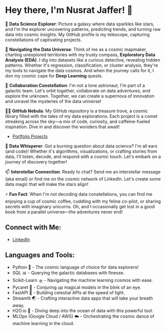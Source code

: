 # Hey there, I'm Nusrat Jaffer! 👋

🌟 **Data Science Explorer**: Picture a galaxy where data sparkles like stars, and I'm the explorer uncovering patterns, predicting trends, and turning raw data into cosmic insights. My GitHub profile is my telescope, capturing constellations of captivating projects.

🌱 **Navigating the Data Universe**: Think of me as a cosmic mapmaker, charting unexplored territories with my trusty compass, **Exploratory Data Analysis (EDA)**. I dig into datasets like a curious detective, revealing hidden patterns. Whether it's regression, classification, or cluster analysis, they're my tools to navigate the data cosmos. And when the journey calls for it, I don my cosmic cape for **Deep Learning** quests.

👯 **Collaboration Constellation**: I'm not a lone astronaut; I'm part of a galactic team. Let's orbit together, collaborate on data adventures, and explore the unknown. Together, we can create a supernova of innovation and unravel the mysteries of the data universe!

👨‍💻 **GitHub Nebula**: My GitHub repository is a treasure trove, a cosmic library filled with the tales of my data explorations. Each project is a comet streaking across the sky—a mix of code, curiosity, and caffeine-fueled inspiration. Dive in and discover the wonders that await!

- [Portfolio Projects]()

💬 **Data Whisperer**: Got a burning question about data science? I'm all ears (and code)! Whether it's algorithms, visualizations, or crafting stories from data, I'll listen, decode, and respond with a cosmic touch. Let's embark on a journey of discovery together!

📫 **Interstellar Connection**: Ready to chat? Send me an interstellar message (aka email) or find me on the cosmic network of LinkedIn. Let's create some data magic that will make the stars align!

⚡ **Fun Fact**: When I'm not decoding data constellations, you can find me enjoying a cup of cosmic coffee, cuddling with my feline co-pilot, or sharing secrets with imaginary unicorns. Oh, and I occasionally get lost in a good book from a parallel universe—the adventures never end!

## Connect with Me:

- [LinkedIn](https://www.linkedin.com/in/your-profile)

## Languages and Tools:

- Python 🌟 - The cosmic language of choice for data explorers!
- SQL 📊 - Querying the galactic databases with finesse.
- Scikit-Learn 🛸 - Navigating the machine learning cosmos with ease.
- Pycaret 🌌 - Conjuring up magical models in the blink of an eye.
- FastAPI 🌠 - Building celestial APIs at the speed of light.
- Streamlit 🌏 - Crafting interactive data apps that will take your breath away.
- H2O.io 🌊 - Diving deep into the ocean of data with this powerful tool.
- MLOps (Google Cloud / AWS) ☁️ - Orchestrating the cosmic dance of machine learning in the cloud.


